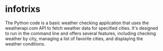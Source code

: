 # infotrixs
The Python code is a basic weather checking application that uses the weatherapi.com API to fetch weather data for specified cities. It's designed to run in the command line and offers several features, including checking weather by city, managing a list of favorite cities, and displaying the weather conditions.
